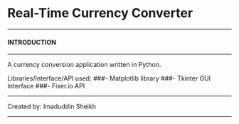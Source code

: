 # Real-Time Currency Converter
************************************************************
#### INTRODUCTION
************************************************************

A currency conversion application written in Python.

Libraries/Interface/API used:
###- Matplotlib library
###- Tkinter GUI Interface
###- Fixer.io API

************************************************************
Created by: Imaduddin Sheikh
************************************************************
